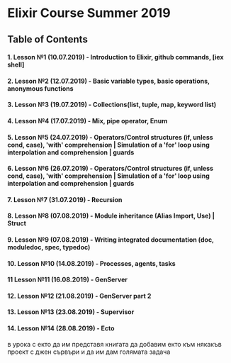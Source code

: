 # Elixir Course Summer 2019

## Table of Contents

#### 1.  Lesson №1 (10.07.2019) - Introduction to Elixir, github commands, [iex shell]
#### 2.  Lesson №2 (12.07.2019) - Basic variable types, basic operations, anonymous functions

#### 3.  Lesson №3 (19.07.2019) - Collections(list, tuple, map,  keyword list)
#### 4.  Lesson №4 (17.07.2019) - Mix, pipe operator, Enum


#### 5.  Lesson №5 (24.07.2019) - Operators/Control structures (if, unless cond, case), 'with' comprehension | Simulation of a 'for' loop using interpolation and comprehension | guards

#### 6.  Lesson №6 (26.07.2019) - Operators/Control structures (if, unless cond, case), 'with' comprehension | Simulation of a 'for' loop using interpolation and comprehension | guards

#### 7.  Lesson №7 (31.07.2019) - Recursion
#### 8.  Lesson №8 (07.08.2019) - Module inheritance (Alias Import, Use) | Struct 
#### 9.  Lesson №9 (07.08.2019) - Writing integrated documentation (doc, moduledoc, spec, typedoc) 


#### 10.  Lesson №10 (14.08.2019) - Processes, agents, tasks
#### 11  Lesson №11 (16.08.2019) - GenServer

#### 12.  Lesson №12 (21.08.2019) - GenServer part 2
#### 13.  Lesson №13 (23.08.2019) - Supervisor

#### 14.  Lesson №14 (28.08.2019) - Ecto




в урока с екто да им представя книгата да добавим екто към някакъв проект с джен сървъри и да им дам голямата задача

